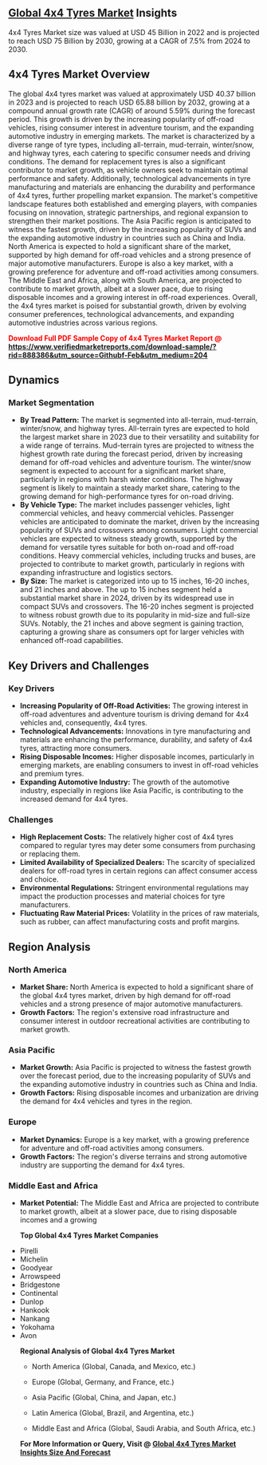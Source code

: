 <h2><a href="https://www.verifiedmarketreports.com/download-sample/?rid=888386&amp;utm_source=Githubf&amp;utm_medium=204" target="_blank">Global 4x4 Tyres Market</a> Insights</h2><p>4x4 Tyres Market size was valued at USD 45 Billion in 2022 and is projected to reach USD 75 Billion by 2030, growing at a CAGR of 7.5% from 2024 to 2030.</p><p> <h2>4x4 Tyres Market Overview</h2> <p>The global 4x4 tyres market was valued at approximately USD 40.37 billion in 2023 and is projected to reach USD 65.88 billion by 2032, growing at a compound annual growth rate (CAGR) of around 5.59% during the forecast period. This growth is driven by the increasing popularity of off-road vehicles, rising consumer interest in adventure tourism, and the expanding automotive industry in emerging markets. The market is characterized by a diverse range of tyre types, including all-terrain, mud-terrain, winter/snow, and highway tyres, each catering to specific consumer needs and driving conditions. The demand for replacement tyres is also a significant contributor to market growth, as vehicle owners seek to maintain optimal performance and safety. Additionally, technological advancements in tyre manufacturing and materials are enhancing the durability and performance of 4x4 tyres, further propelling market expansion. The market's competitive landscape features both established and emerging players, with companies focusing on innovation, strategic partnerships, and regional expansion to strengthen their market positions. The Asia Pacific region is anticipated to witness the fastest growth, driven by the increasing popularity of SUVs and the expanding automotive industry in countries such as China and India. North America is expected to hold a significant share of the market, supported by high demand for off-road vehicles and a strong presence of major automotive manufacturers. Europe is also a key market, with a growing preference for adventure and off-road activities among consumers. The Middle East and Africa, along with South America, are projected to contribute to market growth, albeit at a slower pace, due to rising disposable incomes and a growing interest in off-road experiences. Overall, the 4x4 tyres market is poised for substantial growth, driven by evolving consumer preferences, technological advancements, and expanding automotive industries across various regions.</p> <p><strong><p><span class=""><span style="color: #ff0000;"><strong>Download Full PDF Sample Copy of 4x4 Tyres Market Report</strong> @ </span><a href="https://www.verifiedmarketreports.com/download-sample/?rid=888386&amp;utm_source=Githubf-Feb&amp;utm_medium=204" target="_blank">https://www.verifiedmarketreports.com/download-sample/?rid=888386&amp;utm_source=Githubf-Feb&amp;utm_medium=204</a></span></p></strong></p> <h2>Dynamics</h2> <h3>Market Segmentation</h3> <ul> <li><strong>By Tread Pattern:</strong> The market is segmented into all-terrain, mud-terrain, winter/snow, and highway tyres. All-terrain tyres are expected to hold the largest market share in 2023 due to their versatility and suitability for a wide range of terrains. Mud-terrain tyres are projected to witness the highest growth rate during the forecast period, driven by increasing demand for off-road vehicles and adventure tourism. The winter/snow segment is expected to account for a significant market share, particularly in regions with harsh winter conditions. The highway segment is likely to maintain a steady market share, catering to the growing demand for high-performance tyres for on-road driving.</li> <li><strong>By Vehicle Type:</strong> The market includes passenger vehicles, light commercial vehicles, and heavy commercial vehicles. Passenger vehicles are anticipated to dominate the market, driven by the increasing popularity of SUVs and crossovers among consumers. Light commercial vehicles are expected to witness steady growth, supported by the demand for versatile tyres suitable for both on-road and off-road conditions. Heavy commercial vehicles, including trucks and buses, are projected to contribute to market growth, particularly in regions with expanding infrastructure and logistics sectors.</li> <li><strong>By Size:</strong> The market is categorized into up to 15 inches, 16-20 inches, and 21 inches and above. The up to 15 inches segment held a substantial market share in 2024, driven by its widespread use in compact SUVs and crossovers. The 16-20 inches segment is projected to witness robust growth due to its popularity in mid-size and full-size SUVs. Notably, the 21 inches and above segment is gaining traction, capturing a growing share as consumers opt for larger vehicles with enhanced off-road capabilities.</li> </ul> <h2>Key Drivers and Challenges</h2> <h3>Key Drivers</h3> <ul> <li><strong>Increasing Popularity of Off-Road Activities:</strong> The growing interest in off-road adventures and adventure tourism is driving demand for 4x4 vehicles and, consequently, 4x4 tyres.</li> <li><strong>Technological Advancements:</strong> Innovations in tyre manufacturing and materials are enhancing the performance, durability, and safety of 4x4 tyres, attracting more consumers.</li> <li><strong>Rising Disposable Incomes:</strong> Higher disposable incomes, particularly in emerging markets, are enabling consumers to invest in off-road vehicles and premium tyres.</li> <li><strong>Expanding Automotive Industry:</strong> The growth of the automotive industry, especially in regions like Asia Pacific, is contributing to the increased demand for 4x4 tyres.</li> </ul> <h3>Challenges</h3> <ul> <li><strong>High Replacement Costs:</strong> The relatively higher cost of 4x4 tyres compared to regular tyres may deter some consumers from purchasing or replacing them.</li> <li><strong>Limited Availability of Specialized Dealers:</strong> The scarcity of specialized dealers for off-road tyres in certain regions can affect consumer access and choice.</li> <li><strong>Environmental Regulations:</strong> Stringent environmental regulations may impact the production processes and material choices for tyre manufacturers.</li> <li><strong>Fluctuating Raw Material Prices:</strong> Volatility in the prices of raw materials, such as rubber, can affect manufacturing costs and profit margins.</li> </ul> <h2>Region Analysis</h2> <h3>North America</h3> <ul> <li><strong>Market Share:</strong> North America is expected to hold a significant share of the global 4x4 tyres market, driven by high demand for off-road vehicles and a strong presence of major automotive manufacturers.</li> <li><strong>Growth Factors:</strong> The region's extensive road infrastructure and consumer interest in outdoor recreational activities are contributing to market growth.</li> </ul> <h3>Asia Pacific</h3> <ul> <li><strong>Market Growth:</strong> Asia Pacific is projected to witness the fastest growth over the forecast period, due to the increasing popularity of SUVs and the expanding automotive industry in countries such as China and India.</li> <li><strong>Growth Factors:</strong> Rising disposable incomes and urbanization are driving the demand for 4x4 vehicles and tyres in the region.</li> </ul> <h3>Europe</h3> <ul> <li><strong>Market Dynamics:</strong> Europe is a key market, with a growing preference for adventure and off-road activities among consumers.</li> <li><strong>Growth Factors:</strong> The region's diverse terrains and strong automotive industry are supporting the demand for 4x4 tyres.</li> </ul> <h3>Middle East and Africa</h3> <ul> <li><strong>Market Potential:</strong> The Middle East and Africa are projected to contribute to market growth, albeit at a slower pace, due to rising disposable incomes and a growing</p><p><strong>Top Global 4x4 Tyres Market Companies</strong></p><div data-test-id=""><p><li>Pirelli</li><li> Michelin</li><li> Goodyear</li><li> Arrowspeed</li><li> Bridgestone</li><li> Continental</li><li> Dunlop</li><li> Hankook</li><li> Nankang</li><li> Yokohama</li><li> Avon</li></p><div><strong>Regional Analysis of&nbsp;Global 4x4 Tyres Market</strong></div><ul><li dir="ltr"><p dir="ltr">North America&nbsp;(Global, Canada, and Mexico, etc.)</p></li><li dir="ltr"><p dir="ltr">Europe (Global, Germany, and France, etc.)</p></li><li dir="ltr"><p dir="ltr">Asia Pacific&nbsp;(Global, China, and Japan, etc.)</p></li><li dir="ltr"><p dir="ltr">Latin America&nbsp;(Global, Brazil, and Argentina, etc.)</p></li><li dir="ltr">Middle East and Africa&nbsp;(Global, Saudi Arabia, and South Africa, etc.)</li></ul><p><strong>For More Information or Query, Visit @&nbsp;</strong><strong><a href="https://www.verifiedmarketreports.com/product/4x4-tyres-market/?utm_source=Githubf&amp;utm_medium=204" target="_blank">Global 4x4 Tyres Market Insights Size And Forecast</a></strong></p></div>
